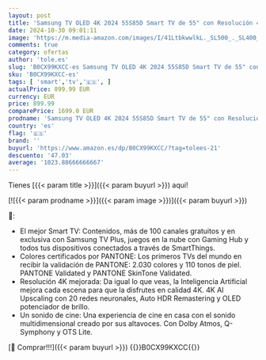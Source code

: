 ```yaml
---
layout: post
title: 'Samsung TV OLED 4K 2024 55S85D Smart TV de 55" con Resolución 4K Mejorada  un Sonido de Cine  el Mejor Smart TV y Colores certificados por Pantone'
date: 2024-10-30 09:01:11
image: 'https://m.media-amazon.com/images/I/41LtbkwwlkL._SL500_._SL400_.jpg'
comments: true
category: ofertas
author: 'tole.es'
slug: 'B0CX99KXCC-es Samsung TV OLED 4K 2024 55S85D Smart TV de 55" con...'
sku: 'B0CX99KXCC-es'
tags: [ 'smart','tv','🇪🇸', ]
actualPrice: 899.99 EUR
currency: EUR
price: 899.99
comparePrice: 1699.0 EUR
prodname: 'Samsung TV OLED 4K 2024 55S85D Smart TV de 55" con Resolución 4K Mejorada  un Sonido de Cine  el Mejor Smart TV y Colores certificados por Pantone'
country: 'es'
flag: '🇪🇸'
brand: ''
buyurl: 'https://www.amazon.es/dp/B0CX99KXCC/?tag=tolees-21'
descuento: '47.03'
average: '1023.88666666667'
---
```


Tienes [{{< param title >}}]({{< param buyurl >}}) aqui!

[![{{< param prodname >}}]({{< param image >}})]({{< param buyurl >}})

🔎:

- El mejor Smart TV: Contenidos, más de 100 canales gratuitos y en exclusiva con Samsung TV Plus, juegos en la nube con Gaming Hub y todos tus dispositivos conectados a través de SmartThings.
- Colores certificados por PANTONE: Los primeros TVs del mundo en recibir la validación de PANTONE: 2.030 colores y 110 tonos de piel. PANTONE Validated y PANTONE SkinTone Validated.
- Resolución 4K mejorada: Da igual lo que veas, la Inteligencia Artificial mejora cada escena para que la disfrutes en calidad 4K. 4K AI Upscaling con 20 redes neuronales, Auto HDR Remastering y OLED potenciador de brillo.
- Un sonido de cine: Una experiencia de cine en casa con el sonido multidimensional creado por sus altavoces. Con Dolby Atmos, Q-Symphony y OTS Lite.

[🛒 Comprar!!!]({{< param buyurl >}})
{{<world>}}B0CX99KXCC{{</world>}}
